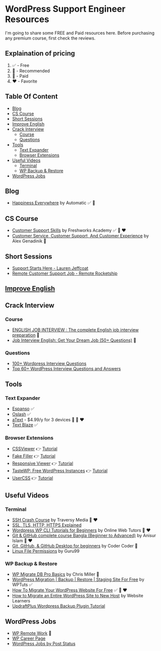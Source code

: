 <h1>WordPress Support Engineer Resources</h1>

I'm going to share some FREE and Paid resources here. Before purchasing any premium course, first check the reviews.

<h2>Explaination of pricing</h2>

1. :white_check_mark: - Free
2. :100: - Recommended
3. :red_circle: - Paid
4. :heart: - Favorite

<h2>Table Of Content</h2>

- [Blog](#blog)
- [CS Course](#cs-course)
- [Short Sessions](#short-sessions)
- [Improve English](#improve-english)
- [Crack Interview](#crack-interview)
  - [Course](#course)
  - [Questions](#questions)
- [Tools](#tools)
  - [Text Expander](#text-expander)
  - [Browser Extensions](#browser-extensions)
- [Useful Videos](#useful-videos)
  - [Terminal](#terminal)
  - [WP Backup \& Restore](#wp-backup--restore)
- [WordPress Jobs](#wordpress-jobs)

## Blog

- [Happiness Everywhere](https://happinessengineer.blog/) by Automatic :white_check_mark: :100:

## CS Course

- [Customer Support Skills](https://www.udemy.com/course/customer-support-skills/) by Freshworks Academy :white_check_mark: :100: :heart:
- [Customer Service, Customer Support, And Customer Experience](https://www.udemy.com/course/how-to-find-your-voice-the-resonates-with-your-customers/) by Alex Genadinik :red_circle:

## Short Sessions

- [Support Starts Here - Lauren Jeffcoat](https://wordpress.tv/2017/08/31/support-starts-here/)
- [Remote Customer Support Job - Remote Rocketship](https://www.remoterocketship.com/advice/guide/customer-support)
## [Improve English](ENGLISH.md)

## Crack Interview

### Course

- [ENGLISH JOB INTERVIEW : The complete English job interview preparation](https://www.skillshare.com/en/classes/ENGLISH-JOB-INTERVIEW-The-complete-English-job-interview-preparation/671535165) :red_circle:
- [Job Interview English: Get Your Dream Job (50+ Questions)](https://www.skillshare.com/en/classes/Job-Interview-English-Get-Your-Dream-Job-50-Questions/2078772167) :red_circle:

### Questions

- [100+ Wordpress Interview Questions](https://www.onlineinterviewquestions.com/wordpress-interview-questions/)
- [Top 60+ WordPress Interview Questions and Answers](https://www.bestinterviewquestion.com/wordpress-interview-questions)

## Tools

### Text Expander

- [Espanso](https://espanso.org/) :white_check_mark:
- [Oslash](https://www.oslash.com/) :white_check_mark:
- [aText](https://www.trankynam.com/atext/) - $4.99/y for 3 devices :red_circle: :100: :heart:
- [Text Blaze](https://blaze.today/) :white_check_mark:

### Browser Extensions

- [CSSViewer](https://chrome.google.com/webstore/detail/cssviewer/ggfgijbpiheegefliciemofobhmofgce) :point_right: [Tutorial](https://www.youtube.com/watch?v=TEmHLvK82qA)
- [Fake Filler](https://chrome.google.com/webstore/detail/fake-filler/bnjjngeaknajbdcgpfkgnonkmififhfo) :point_right: [Tutorial](https://youtu.be/hnnc0is23QE)
- [Responsive Viewer](https://chrome.google.com/webstore/detail/responsive-viewer/inmopeiepgfljkpkidclfgbgbmfcennb) :point_right: [Tutorial](https://www.youtube.com/watch?v=8r4rSd6EpIY)
- [TasteWP: Free WordPress Instances](https://chrome.google.com/webstore/detail/tastewp-free-wordpress-in/gndcbndejfodldbldgjlbceailbadmni) :point_right: [Tutorial](https://youtu.be/LoxT6m0xj6s)
- [UserCSS](https://chrome.google.com/webstore/detail/user-css/okpjlejfhacmgjkmknjhadmkdbcldfcb) :point_right: [Tutorial](https://www.youtube.com/watch?v=hMa5L6OfNn0)

## Useful Videos

### Terminal

- [SSH Crash Course](https://www.youtube.com/watch?v=hQWRp-FdTpc) by Traversy Media :100: :heart:
- [SSL, TLS, HTTP, HTTPS Explained](https://www.youtube.com/watch?v=hExRDVZHhig)
- [Wordpress WP CLI Tutorials for Beginners](https://www.youtube.com/watch?v=nBpeDRHr3Xs&list=PLT9miexWCpPV7EfmKOp2JWyR7GqRHSHtc) by Online Web Tutors :100: :heart:
- [Git & GitHub complete course Bangla (Beginner to Advanced)](https://www.youtube.com/watch?v=cPgIpUraWQo&list=PLgH5QX0i9K3qAW8DT6I0XOxC23qnA4FL-) by Anisur Islam :100: :heart:
- [Git, GitHub, & GitHub Desktop for beginners](https://www.youtube.com/watch?v=8Dd7KRpKeaE) by Coder Coder :100:
- [Linux File Permissions](https://www.youtube.com/watch?v=D-VqgvBMV7g) by Guru99

### WP Backup & Restore

- [WP Migrate DB Pro Basics](https://www.youtube.com/watch?v=pHlrclybXuQ) by Chris Miller :red_circle:
- [WordPress Migration | Backup | Restore | Staging Site For Free](https://www.youtube.com/watch?v=U_jONJSij38) by WPTuts :white_check_mark:
- [How To Migrate Your WordPress Website For Free](https://www.youtube.com/watch?v=tIurrwfsCOg) :white_check_mark: :100: :heart:
- [How to Migrate an Entire WordPress Site to New Host](https://www.youtube.com/watch?v=EuET2-Xqm4c) by Website Learners
- [UpdraftPlus Wordpress Backup Plugin Tutorial](https://www.youtube.com/watch?v=T7qDFsSmUPs)

## WordPress Jobs

- [WP Remote Work](https://wpremotework.com/) :100:
- [WP Career Page](https://wpcareerpages.com/)
- [WordPress Jobs by Post Status](https://poststatus.com/jobs/)
